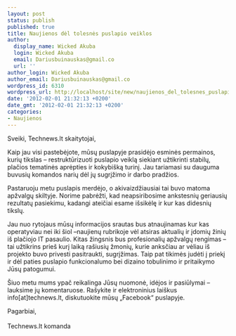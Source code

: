 ```yaml
---
layout: post
status: publish
published: true
title: Naujienos dėl tolesnės puslapio veiklos
author:
  display_name: Wicked Akuba
  login: Wicked Akuba
  email: Dariusbuinauskas@gmail.co
  url: ''
author_login: Wicked Akuba
author_email: Dariusbuinauskas@gmail.co
wordpress_id: 6310
wordpress_url: http://localhost/site/new/naujienos_del_tolesnes_puslapio_veiklos/
date: '2012-02-01 21:32:13 +0200'
date_gmt: '2012-02-01 21:32:13 +0200'
categories:
- Naujienos
---
```

<p>Sveiki, Technews.lt skaitytojai,</p>
<p>Kaip jau visi pastebėjote, mūsų puslapyje prasidėjo esminės permainos, kurių tikslas – restruktūrizuoti puslapio veiklą siekiant užtikrinti stabilų, plačios tematinės aprėpties ir kokybišką turinį. Jau tariamasi su dauguma buvusių komandos narių dėl jų sugrįžimo ir darbo pradžios. </p>
<p>Pastaruoju metu puslapis merdėjo, o akivaizdžiausiai tai buvo matoma apžvalgų skiltyje. Norime pabrėžti, kad neapsiribosime ankstesnių geriausių rezultatų pasiekimu, kadangi ateičiai esame išsikėlę ir kur kas didesnių tikslų.</p>
<p>Jau nuo rytojaus mūsų informacijos srautas bus atnaujinamas kur kas operatyviau nei iki šiol –naujienų rubrikoje vėl atsiras aktualių ir įdomių žinių iš plačiojo IT pasaulio. Kitas žingsnis bus profesionalių apžvalgų rengimas – tai užtikrins prieš kurį laiką rašiusių žmonių, kurie anksčiau ar vėliau iš projekto buvo privesti pasitraukti, sugrįžimas. Taip pat tikimės judėti į priekį ir dėl paties puslapio funkcionalumo bei dizaino tobulinimo ir pritaikymo Jūsų patogumui.</p>
<p>Šiuo metu mums ypač reikalinga Jūsų nuomonė, idėjos ir pasiūlymai – lauksime jų komentaruose. Rašykite ir elektroninius laiškus info[at]technews.lt, diskutuokite mūsų „Facebook“ puslapyje.</p>
<p>Pagarbiai,<br />
<br />Technews.lt komanda<br /></p>
